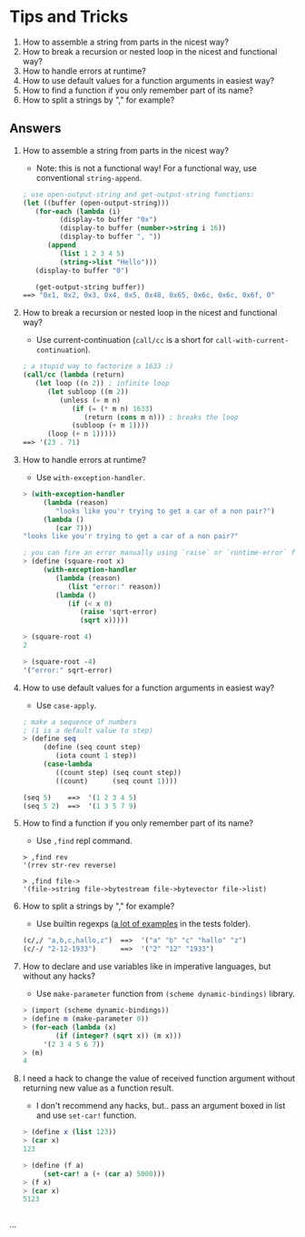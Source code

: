 Tips and Tricks
===============
1. How to assemble a string from parts in the nicest way?
1. How to break a recursion or nested loop in the nicest and functional way?
1. How to handle errors at runtime?
1. How to use default values for a function arguments in easiest way?
1. How to find a function if you only remember part of its name?
1. How to split a strings by "," for example?

Answers
-------

1. How to assemble a string from parts in the nicest way?
   * Note: this is not a functional way! For a functional way, use conventional `string-append`.
   ```scheme
   ; use open-output-string and get-output-string functions:
   (let ((buffer (open-output-string)))
      (for-each (lambda (i)
            (display-to buffer "0x")
            (display-to buffer (number->string i 16))
            (display-to buffer ", "))
         (append
            (list 1 2 3 4 5)
            (string->list "Hello")))
      (display-to buffer "0")

      (get-output-string buffer))
   ==> "0x1, 0x2, 0x3, 0x4, 0x5, 0x48, 0x65, 0x6c, 0x6c, 0x6f, 0"
   ```

1. How to break a recursion or nested loop in the nicest and functional way?
   * Use current-continuation (`call/cc` is a short for `call-with-current-continuation`).
   ```scheme
   ; a stupid way to factorize a 1633 :)
   (call/cc (lambda (return)
      (let loop ((n 2)) ; infinite loop
         (let subloop ((m 2))
            (unless (= m n)
               (if (= (* m n) 1633)
                  (return (cons m n))) ; breaks the loop
               (subloop (+ m 1))))
         (loop (+ n 1)))))
   ==> '(23 . 71)
   ```

1. How to handle errors at runtime?
   * Use `with-exception-handler`.
   ```scheme
   > (with-exception-handler
        (lambda (reason)
           "looks like you'r trying to get a car of a non pair?")
        (lambda ()
           (car 7)))
   "looks like you'r trying to get a car of a non pair?"

   ; you can fire an error manually using `raise` or `runtime-error` functions
   > (define (square-root x)
        (with-exception-handler
           (lambda (reason)
              (list "error:" reason))
           (lambda ()
              (if (< x 0)
                 (raise 'sqrt-error)
                 (sqrt x)))))

   > (square-root 4)
   2

   > (square-root -4)
   '("error:" sqrt-error)
   ```


1. How to use default values for a function arguments in easiest way?
   * Use `case-apply`.
   ```scheme
   ; make a sequence of numbers
   ; (1 is a default value to step)
   > (define seq
        (define (seq count step)
           (iota count 1 step))
        (case-lambda
           ((count step) (seq count step))
           ((count)      (seq count 1))))
   
   (seq 5)    ==>  '(1 2 3 4 5)
   (seq 5 2)  ==>  '(1 3 5 7 9)
   ```

1. How to find a function if you only remember part of its name?
   * Use `,find` repl command.
   ```
   > ,find rev
   '(rrev str-rev reverse)

   > ,find file->
   '(file->string file->bytestream file->bytevector file->list)
   ```

1. How to split a strings by "," for example?
   * Use builtin regexps ([a lot of examples](https://github.com/yuriy-chumak/ol/blob/master/tests/regex.scm) in the tests folder).
   ```scheme
   (c/,/ "a,b,c,hallo,z")  ==>  '("a" "b" "c" "hallo" "z")
   (c/-/ "2-12-1933")      ==>  '("2" "12" "1933")
   ```

1. How to declare and use variables like in imperative languages, but without any hacks?
   * Use `make-parameter` function from `(scheme dynamic-bindings)` library.
   ```scheme
   > (import (scheme dynamic-bindings))
   > (define m (make-parameter 0))
   > (for-each (lambda (x)
           (if (integer? (sqrt x)) (m x)))
        '(2 3 4 5 6 7))
   > (m)
   4
   ```

1. I need a hack to change the value of received function argument without returning new value as a function result.
   * I don't recommend any hacks, but.. pass an argument boxed in list and use `set-car!` function.
   ```scheme
   > (define x (list 123))
   > (car x)
   123

   > (define (f a)
        (set-car! a (+ (car a) 5000)))
   > (f x)
   > (car x)
   5123



...
